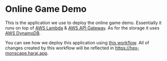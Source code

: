 # Online Game Demo

This is the application we use to deploy the online game demo. Essentially it runs on top of [AWS Lambda](https://aws.amazon.com/lambda/) & [AWS API Gateway](https://aws.amazon.com/api-gateway/). As for the storage it uses [AWS DynamoDB](https://aws.amazon.com/dynamodb/).

You can see how we deploy this application using [this workflow](../../.github/workflows/deploy-dev.yml#L51-L113). All of changes created by this workflow will be reflected in https://hex-monscape.haraj.app.